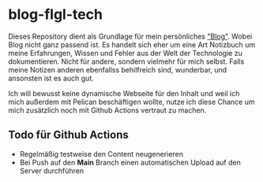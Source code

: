 # blog-flgl-tech

Dieses Repository dient als Grundlage für mein persönliches ["Blog"](https://blog.flgl.tech). Wobei Blog 
nicht ganz passend ist. Es handelt sich eher um eine Art Notizbuch um meine Erfahrungen, Wissen und Fehler 
aus der Welt der Technologie zu dokumentieren. Nicht für andere, sondern vielmehr für mich selbst. Falls 
meine Notizen anderen ebenfallss behilfreich sind, wunderbar, und ansonsten ist es auch gut. 

Ich will bewusst keine dynamische Webseite für den Inhalt und weil ich mich außerdem mit Pelican 
beschäftigen wollte, nutze ich diese Chance um mich zusätzlich noch mit Github Actions vertraut zu machen. 

## Todo für Github Actions 
* Regelmäßig testweise den Content neugenerieren 
* Bei Push auf den **Main** Branch einen automatischen Upload auf den Server durchführen 

